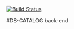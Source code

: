 [![Build Status](https://travis-ci.com/Ronjun/ds-catalog.svg?branch=main)](https://travis-ci.com/Ronjun/ds-catalog)

#DS-CATALOG back-end
